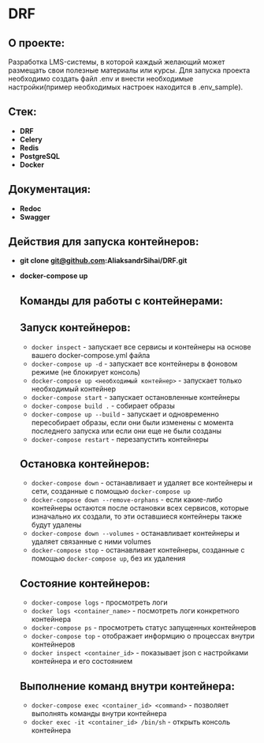 # DRF
## О проекте:
Разработка LMS-системы, в которой каждый желающий может размещать свои полезные материалы или курсы.
Для запуска проекта необходимо создать файл .env и внести необходимые настройки(пример необходимых настроек находится в .env_sample).

## Стек:
- **DRF**
- **Celery**
- **Redis**
- **PostgreSQL**
- **Docker**
## Документация:
- **Redoc**
- **Swagger**

## Действия для запуска контейнеров:
- **git clone git@github.com:AliaksandrSihai/DRF.git**
- **docker-compose up**

  ## Команды для работы с контейнерами:
  ## Запуск контейнеров:
  - `docker inspect` - запускает все сервисы и контейнеры на основе вашего docker-compose.yml файла
  - `docker-compose up -d` - запускает все контейнеры в фоновом режиме (не блокирует консоль)
  - `docker-compose up <необходимый контейнер>` - запускает только необходимый контейнер
  - `docker-compose start` - запускает остановленные контейнеры
  - `docker-compose build .` - собирает образы
  - `docker-compose up --build` - запускает и одновременно пересобирает образы, если они были изменены с момента последнего запуска или если они еще не были созданы
  - `docker-compose restart` - перезапустить контейнеры
  
  ## Остановка контейнеров:
  
  - `docker-compose down` - останавливает и удаляет все контейнеры и сети, созданные с помощью `docker-compose up`
  - `docker-compose down --remove-orphans` - если какие-либо контейнеры остаются после остановки всех сервисов, которые изначально их создали, то эти оставшиеся контейнеры также будут удалены
  - `docker-compose down --volumes` - останавливает контейнеры и удаляет связанные с ними volumes
  - `docker-compose stop` - останавливает контейнеры, созданные с помощью `docker-compose up`, без их удаления
  
  ## Состояние контейнеров:
  
  - `docker-compose logs` - просмотреть логи
  - `docker logs <container_name>` - посмотреть логи конкретного контейнера
  - `docker-compose ps` - просмотреть статус запущенных контейнеров
  - `docker-compose top` - отображает информцию о процессах внутри контейнеров
  - `docker inspect <container_id>` - показывает json с настройками контейнера и его состоянием
  
  ## Выполнение команд внутри контейнера:
  - `docker-compose exec <container_id> <command>` - позволяет выполнять команды внутри контейнера
  - `docker exec -it <container_id> /bin/sh` - открыть консоль контейнера


